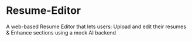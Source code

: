 # Resume-Editor
 A web-based Resume Editor that lets users: Upload and edit their resumes &amp; Enhance sections using a mock AI backend
